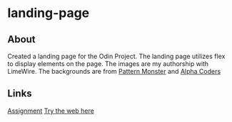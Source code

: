 # landing-page
## About 
Created a landing page for the Odin Project. The landing page utilizes flex to display elements on the page. The images are my authorship with LimeWire. The backgrounds are from <a href="https://pattern.monster/" target="_blank">Pattern Monster</a> and <a href="https://alphacoders.com/universe-wallpapers">Alpha Coders</a>
## Links
<a href="https://www.theodinproject.com/lessons/foundations-landing-page">Assignment</a>
<a href="https://iker1211.github.io/landing-page/">Try the web here</a>

